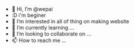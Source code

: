 - 👋 Hi, I’m @wepai
- :D  i'm beginer
- 👀 I’m interested in all of thing on making website
- 🌱 I’m currently learning ...
- 💞️ I’m looking to collaborate on ...
- 📫 How to reach me ...

<!---
wepai/wepai is a ✨ special ✨ repository because its `README.md` (this file) appears on your GitHub profile.
You can click the Preview link to take a look at your changes.
--->
